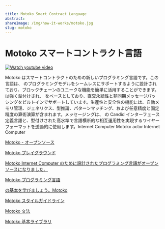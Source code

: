 ```yaml
---

title: Motoko Smart Contract Language
abstract:
shareImage: /img/how-it-works/motoko.jpg
slug: motoko
---
```

# Motoko スマートコントラクト言語

[![Watch youtube video](https://i.ytimg.com/vi/4eSceDOS-Ms/hqdefault.jpg)](https://www.youtube.com/watch?v=4eSceDOS-Ms)

Motoko はスマートコントラクトのための新しいプログラミング言語です。この言語は、 のプログラミングモデルをシームレスにサポートするように設計されており、ブロックチェーンのユニークな機能を簡単に活用することができます。 は強く型付けされ、 をベースとしており、直交永続性と非同期メッセージパッシングをビルトインでサポートしています。生産性と安全性の機能には、自動メモリ管理、ジェネリクス、型推論、パターンマッチング、および任意精度と固定精度の算術演算が含まれます。メッセージングは、 の Candid インターフェース定義言語と、型付けされた高水準で言語横断的な相互運用性を実現するワイヤーフォーマットを透過的に使用します。Internet Computer Motoko actor Internet Computer

[Motoko - オープンソース](https://github.com/dfinity/motoko)

[Motoko プレイグラウンド](https://m7sm4-2iaaa-aaaab-qabra-cai.raw.ic0.app/)

[Motoko Internet Computer のために設計されたプログラミング言語がオープンソースになりました。](https://medium.com/dfinity/motoko-a-programming-language-designed-for-the-internet-computer-is-now-open-source-8d85da4db735)

[Motoko プログラミング言語](https://internetcomputer.org/docs/language-guide/motoko.html)

[の基本を学びましょう。Motoko](https://internetcomputer.org/docs/developers-guide/basic-syntax-rules.html)

[Motoko スタイルガイドライン](https://internetcomputer.org/docs/language-guide/style.html)

[Motoko 文法](https://internetcomputer.org/docs/language-guide/motoko-grammar.html)

[Motoko 基本ライブラリ](https://internetcomputer.org/docs/base-libraries/stdlib-intro.html)

<!---


# Motoko Smart Contract Language

[![Watch youtube video](https://i.ytimg.com/vi/4eSceDOS-Ms/hqdefault.jpg)](https://www.youtube.com/watch?v=4eSceDOS-Ms)

Motoko is a new programming language for smart contracts. It is designed to seamlessly support the programming model of the Internet Computer and makes it easier to take advantage of the unique features of the blockchain. Motoko is strongly typed, actor-based, and has built-in support for orthogonal persistence and asynchronous message passing. Productivity and safety features include automatic memory management, generics, type inference, pattern matching, and both arbitrary- and fixed-precision arithmetic. Messaging transparently employs the Internet Computer’s Candid interface definition language and wire format for typed, high-level, and cross-language interoperability.

[Motoko – Open Source](https://github.com/dfinity/motoko)

[Motoko Playground](https://m7sm4-2iaaa-aaaab-qabra-cai.raw.ic0.app/)

[Motoko, a Programming Language Designed for the Internet Computer, Is Now Open Source](https://medium.com/dfinity/motoko-a-programming-language-designed-for-the-internet-computer-is-now-open-source-8d85da4db735)

[Motoko Programming Language](https://internetcomputer.org/docs/language-guide/motoko.html)

[Learn the basics of Motoko](https://internetcomputer.org/docs/developers-guide/basic-syntax-rules.html)

[Motoko style guidelines](https://internetcomputer.org/docs/language-guide/style.html)

[Motoko grammar](https://internetcomputer.org/docs/language-guide/motoko-grammar.html)

[Motoko base library](https://internetcomputer.org/docs/base-libraries/stdlib-intro.html)

-->
